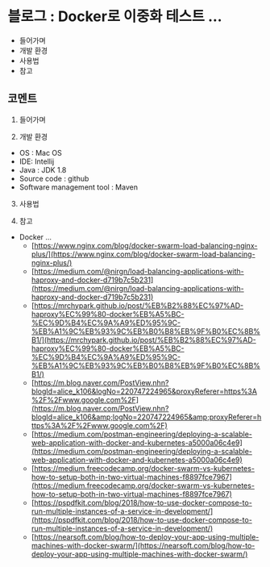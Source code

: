 # 블로그 : Docker로 이중화 테스트 ...
* 들어가며
* 개발 환경
* 사용법
* 참고

**코멘트**
-

1. 들어가며

2. 개발 환경

* OS : Mac OS
* IDE: Intellij
* Java : JDK 1.8
* Source code : github
* Software management tool : Maven

3. 사용법

4. 참고

* Docker ...
	* [https://www.nginx.com/blog/docker-swarm-load-balancing-nginx-plus/](https://www.nginx.com/blog/docker-swarm-load-balancing-nginx-plus/)
	* [https://medium.com/@nirgn/load-balancing-applications-with-haproxy-and-docker-d719b7c5b231](https://medium.com/@nirgn/load-balancing-applications-with-haproxy-and-docker-d719b7c5b231)
	* [https://mrchypark.github.io/post/%EB%B2%88%EC%97%AD-haproxy%EC%99%80-docker%EB%A5%BC-%EC%9D%B4%EC%9A%A9%ED%95%9C-%EB%A1%9C%EB%93%9C%EB%B0%B8%EB%9F%B0%EC%8B%B1/](https://mrchypark.github.io/post/%EB%B2%88%EC%97%AD-haproxy%EC%99%80-docker%EB%A5%BC-%EC%9D%B4%EC%9A%A9%ED%95%9C-%EB%A1%9C%EB%93%9C%EB%B0%B8%EB%9F%B0%EC%8B%B1/)
	* [https://m.blog.naver.com/PostView.nhn?blogId=alice_k106&logNo=220747224965&proxyReferer=https%3A%2F%2Fwww.google.com%2F](https://m.blog.naver.com/PostView.nhn?blogId=alice_k106&amp;logNo=220747224965&amp;proxyReferer=https%3A%2F%2Fwww.google.com%2F)
	* [https://medium.com/postman-engineering/deploying-a-scalable-web-application-with-docker-and-kubernetes-a5000a06c4e9](https://medium.com/postman-engineering/deploying-a-scalable-web-application-with-docker-and-kubernetes-a5000a06c4e9)
	* [https://medium.freecodecamp.org/docker-swarm-vs-kubernetes-how-to-setup-both-in-two-virtual-machines-f8897fce7967](https://medium.freecodecamp.org/docker-swarm-vs-kubernetes-how-to-setup-both-in-two-virtual-machines-f8897fce7967)
	* [https://pspdfkit.com/blog/2018/how-to-use-docker-compose-to-run-multiple-instances-of-a-service-in-development/](https://pspdfkit.com/blog/2018/how-to-use-docker-compose-to-run-multiple-instances-of-a-service-in-development/)
	* [https://nearsoft.com/blog/how-to-deploy-your-app-using-multiple-machines-with-docker-swarm/](https://nearsoft.com/blog/how-to-deploy-your-app-using-multiple-machines-with-docker-swarm/)